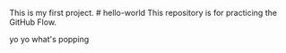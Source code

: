 This is my first project. # hello-world
This repository is for practicing the GitHub Flow.

yo yo what's popping